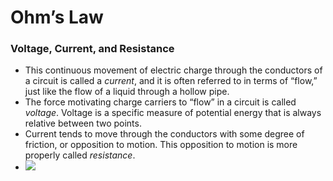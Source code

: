 # Ohm’s Law
### Voltage, Current, and Resistance
- This continuous movement of electric charge through the conductors of a circuit is called a *current*, and it is often referred to in terms of “flow,” just like the flow of a liquid through a hollow pipe.
- The force motivating charge carriers to “flow” in a circuit is called *voltage*. Voltage is a specific measure of potential energy that is always relative between two points.
- Current tends to move through the conductors with some degree of friction, or opposition to motion. This opposition to motion is more properly called *resistance*.
- ![](https://www.allaboutcircuits.com/uploads/articles/units-measurement-electrical-current.png)
